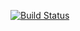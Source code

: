 [![Build Status](https://app.travis-ci.com/Vitalijvictor/testing.svg?branch=master)](https://app.travis-ci.com/Vitalijvictor/testing)
